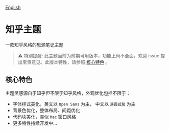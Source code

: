 [English](https://github.com/terwer/zhihu-theme/blob/main/README.md)

# 知乎主题

一款知乎风格的思源笔记主题

> ⚠️ 特别提醒: 此主题当前为前期可用版本，功能上尚不全面，欢迎 issue
> 提出宝贵意见。此版本特性，请参照 [核心特色](#核心特色) 。

## 核心特色

主题灵感源自于知乎但不限于知乎风格，外观优化包括不限于：

- 字体样式美化，英文以 `Open Sans` 为主， 中文以 `落霞孤鹜` 为主
- 背景色优化，整体布局、间距优化
- 代码块美化，类似 `Mac` 窗口风格
- 更多特性持续开发中...